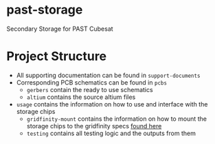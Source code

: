 # past-storage
Secondary Storage for PAST Cubesat

# Project Structure
- All supporting documentation can be found in `support-documents`
- Corresponding PCB schematics can be found in `pcbs`
  - `gerbers` contain the ready to use schematics
  - `altium` contains the source altium files
 - `usage` contains the information on how to use and interface with the storage chips
   - `gridfinity-mount` contains the information on how to mount the storage chips to the gridfinity specs [found here](https://github.com/PerthAerospaceStudentTeam/Modular_FlatSat-Style_Avionics_Testbed)
   - `testing` contains all testing logic and the outputs from them
